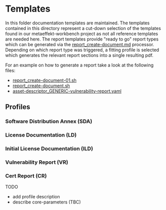 # Templates

In this folder documentation templates are maintained. The templates contained in this directory represent a cut-down
selection of the templates found in our metaeffekt-workbench project as not all reference templates are needed here.
The report templates provide "ready to go" report types which can be generated via the [report_create-document.md](../../../../processors/report/report_create-document.md)
processor. Depending on which report type was triggered, a fitting profile is selected which generates the relevant
report sections into a single resulting pdf. 

For an example on how to generate a report take a look at the following files:
- [report_create-document-01.sh](../../../scripts/cases/report/report_create-document-01.sh)
- [report_create-document.sh](../../../scripts/processors/report/report_create-document.sh)
- [asset-descriptor_GENERIC-vulnerability-report.yaml](../descriptors/asset-descriptor_GENERIC-vulnerability-report.yaml)

## Profiles

### Software Distribution Annex (SDA)

### License Documentation (LD)

### Initial License Documentation (ILD)

### Vulnerability Report (VR)

### Cert Report (CR)

TODO
- add profile description
- describe core-parameters (TBC)
